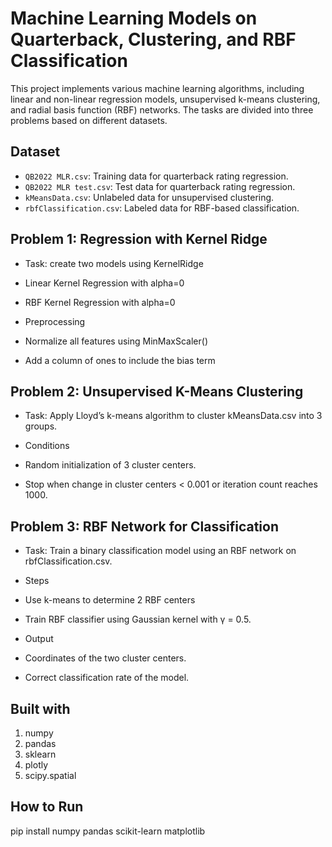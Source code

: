 # Machine Learning Models on Quarterback, Clustering, and RBF Classification

This project implements various machine learning algorithms, including linear and non-linear regression models, unsupervised k-means clustering, and radial basis function (RBF) networks. The tasks are divided into three problems based on different datasets.

## Dataset
- `QB2022 MLR.csv`: Training data for quarterback rating regression.
- `QB2022 MLR test.csv`: Test data for quarterback rating regression.
- `kMeansData.csv`: Unlabeled data for unsupervised clustering.
- `rbfClassification.csv`: Labeled data for RBF-based classification.

## Problem 1: Regression with Kernel Ridge 
- Task: create two models using KernelRidge
 - Linear Kernel Regression with alpha=0
 - RBF Kernel Regression with alpha=0

- Preprocessing
 - Normalize all features using MinMaxScaler()
 - Add a column of ones to include the bias term

## Problem 2: Unsupervised K-Means Clustering 
- Task: Apply Lloyd’s k-means algorithm to cluster kMeansData.csv into 3 groups.

- Conditions
 - Random initialization of 3 cluster centers.
 - Stop when change in cluster centers < 0.001 or iteration count reaches 1000.

## Problem 3: RBF Network for Classification
- Task: Train a binary classification model using an RBF network on rbfClassification.csv.

- Steps
 - Use k-means to determine 2 RBF centers
 - Train RBF classifier using Gaussian kernel with γ = 0.5.

- Output
 - Coordinates of the two cluster centers.
 - Correct classification rate of the model.

## Built with
1. numpy
2. pandas
3. sklearn
4. plotly
5. scipy.spatial

## How to Run
pip install numpy pandas scikit-learn matplotlib


